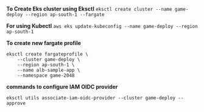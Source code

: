 **To Create Eks cluster using Eksctl**
```eksctl create cluster --name game-deploy --region ap-south-1 --fargate ```

**For using Kubectl**
```aws eks update-kubeconfig --name game-deploy --region ap-south-1```

**To create new fargate profile**

```
eksctl create fargateprofile \
    --cluster game-deploy \ 
    --region ap-south-1 \
    --name alb-sample-app \
    --namespace game-2048
```

**commands to configure IAM OIDC provider**

```eksctl utils associate-iam-oidc-provider --cluster game-deploy --approve```
